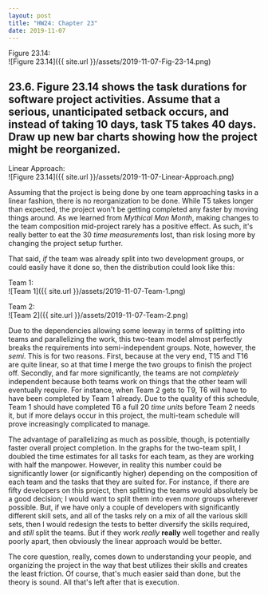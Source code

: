 ```yaml
---
layout: post
title: "HW24: Chapter 23"
date: 2019-11-07
---
```


Figure 23.14:  
![Figure 23.14]({{ site.url }}/assets/2019-11-07-Fig-23-14.png)

## 23.6. Figure 23.14 shows the task durations for software project activities. Assume that a serious, unanticipated setback occurs, and instead of taking 10 days, task T5 takes 40 days. Draw up new bar charts showing how the project might be reorganized.

Linear Approach:  
![Figure 23.14]({{ site.url }}/assets/2019-11-07-Linear-Approach.png)

Assuming that the project is being done by one team approaching tasks in a linear fashion, there is no reorganization to be done. While T5 takes longer than expected, the project won't be getting completed any faster by moving things around. As we learned from *Mythical Man Month*, making changes to the team composition mid-project rarely has a positive effect. As such, it's really better to eat the 30 *time measurement*s lost, than risk losing more by changing the project setup further.

That said, *if* the team was already split into two development groups, or could easily have it done so, then the distribution could look like this:  

Team 1:  
![Team 1]({{ site.url }}/assets/2019-11-07-Team-1.png)


Team 2:  
![Team 2]({{ site.url }}/assets/2019-11-07-Team-2.png)

Due to the dependencies allowing some leeway in terms of splitting into teams and parallelizing the work, this two-team model almost perfectly breaks the requirements into semi-independent groups. Note, however, the *semi*. This is for two reasons. First, because at the very end, T15 and T16 are quite linear, so at that time I merge the two groups to finish the project off. Secondly, and far more significantly, the teams are not *completely* independent because both teams work on things that the other team will eventually require. For instance, when Team 2 gets to T9, T6 will have to have been completed by Team 1 already. Due to the quality of this schedule, Team 1 should have completed T6 a full 20 *time units* before Team 2 needs it, but if more delays occur in this project, the multi-team schedule will prove increasingly complicated to manage.

The advantage of parallelizing as much as possible, though, is potentially faster overall project completion. In the graphs for the two-team split, I doubled the time estimates for all tasks for each team, as they are working with half the manpower. However, in reality this number could be significantly lower (or significantly higher) depending on the composition of each team and the tasks that they are suited for. For instance, if there are fifty developers on this project, then splitting the teams would absolutely be a good decision; I would want to split them into even *more* groups wherever possible. But, if we have only a couple of developers with significantly different skill sets, and all of the tasks rely on a mix of all the various skill sets, then I would redesign the tests to better diversify the skills required, and *still* split the teams. But if they work *really* **really** well together and really poorly apart, then obviously the linear approach would be better.

The core question, really, comes down to understanding your people, and organizing the project in the way that best utilizes their skills and creates the least friction. Of course, that's much easier said than done, but the theory is sound. All that's left after that is execution.
